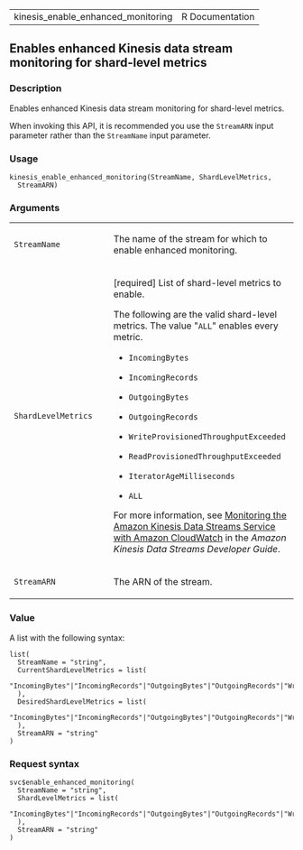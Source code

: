 <table style="width: 100%;">
<tbody>
<tr class="odd">
<td>kinesis_enable_enhanced_monitoring</td>
<td style="text-align: right;">R Documentation</td>
</tr>
</tbody>
</table>

## Enables enhanced Kinesis data stream monitoring for shard-level metrics

### Description

Enables enhanced Kinesis data stream monitoring for shard-level metrics.

When invoking this API, it is recommended you use the `StreamARN` input
parameter rather than the `StreamName` input parameter.

### Usage

    kinesis_enable_enhanced_monitoring(StreamName, ShardLevelMetrics,
      StreamARN)

### Arguments

<table>
<colgroup>
<col style="width: 35%" />
<col style="width: 65%" />
</colgroup>
<tbody>
<tr class="odd">
<td><code
id="kinesis_enable_enhanced_monitoring_:_StreamName">StreamName</code></td>
<td><p>The name of the stream for which to enable enhanced
monitoring.</p></td>
</tr>
<tr class="even">
<td><code
id="kinesis_enable_enhanced_monitoring_:_ShardLevelMetrics">ShardLevelMetrics</code></td>
<td><p>[required] List of shard-level metrics to enable.</p>
<p>The following are the valid shard-level metrics. The value
"<code>ALL</code>" enables every metric.</p>
<ul>
<li><p><code>IncomingBytes</code></p></li>
<li><p><code>IncomingRecords</code></p></li>
<li><p><code>OutgoingBytes</code></p></li>
<li><p><code>OutgoingRecords</code></p></li>
<li><p><code>WriteProvisionedThroughputExceeded</code></p></li>
<li><p><code>ReadProvisionedThroughputExceeded</code></p></li>
<li><p><code>IteratorAgeMilliseconds</code></p></li>
<li><p><code>ALL</code></p></li>
</ul>
<p>For more information, see <a
href="https://docs.aws.amazon.com/streams/latest/dev/monitoring-with-cloudwatch.html">Monitoring
the Amazon Kinesis Data Streams Service with Amazon CloudWatch</a> in
the <em>Amazon Kinesis Data Streams Developer Guide</em>.</p></td>
</tr>
<tr class="odd">
<td><code
id="kinesis_enable_enhanced_monitoring_:_StreamARN">StreamARN</code></td>
<td><p>The ARN of the stream.</p></td>
</tr>
</tbody>
</table>

### Value

A list with the following syntax:

    list(
      StreamName = "string",
      CurrentShardLevelMetrics = list(
        "IncomingBytes"|"IncomingRecords"|"OutgoingBytes"|"OutgoingRecords"|"WriteProvisionedThroughputExceeded"|"ReadProvisionedThroughputExceeded"|"IteratorAgeMilliseconds"|"ALL"
      ),
      DesiredShardLevelMetrics = list(
        "IncomingBytes"|"IncomingRecords"|"OutgoingBytes"|"OutgoingRecords"|"WriteProvisionedThroughputExceeded"|"ReadProvisionedThroughputExceeded"|"IteratorAgeMilliseconds"|"ALL"
      ),
      StreamARN = "string"
    )

### Request syntax

    svc$enable_enhanced_monitoring(
      StreamName = "string",
      ShardLevelMetrics = list(
        "IncomingBytes"|"IncomingRecords"|"OutgoingBytes"|"OutgoingRecords"|"WriteProvisionedThroughputExceeded"|"ReadProvisionedThroughputExceeded"|"IteratorAgeMilliseconds"|"ALL"
      ),
      StreamARN = "string"
    )
